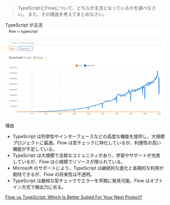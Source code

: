 > TypeScriptとFlowについて、どちらが主流となっているかを調べなさい。
> また、その理由を考えてまとめなさい。

TypeScript が主流
![Flow-vs-TypeScript](Flow-vs-TypeScript.png)

理由
- TypeScript は列挙型やインターフェースなどの高度な機能を提供し、大規模プロジェクトに最適。Flow は型チェックに特化しているが、利便性の高い機能が不足している。
- TypeScript は大規模で活発なコミュニティがあり、学習やサポートが充実しているが、Flow は小規模でリソースが限られている。
- Microsoft のサポートにより、TypeScript は継続的な進化と長期的な利用が期待できるが、Flow の将来性は不透明。
- TypeScript は厳格な型チェックでエラーを早期に発見可能。Flow はオプトイン方式で検出力に劣る。

[Flow vs TypeScript: Which Is Better Suited For Your Next Project?](https://www.scalablepath.com/javascript/flow-vs-typescript?utm_source=chatgpt.com)
